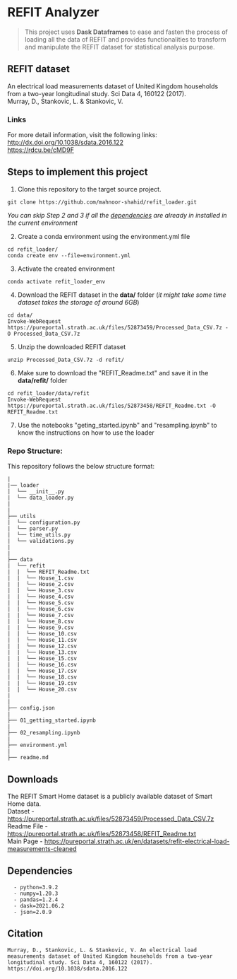 # REFIT Analyzer
> This project uses **Dask Dataframes** to ease and fasten the process of loading all the data of REFIT and provides functionalities to transform and manipulate the REFIT dataset for statistical analysis purpose.


## REFIT dataset
An electrical load measurements dataset of United Kingdom households from a two-year longitudinal study. Sci Data 4, 160122 (2017). <br />
Murray, D., Stankovic, L. & Stankovic, V.  <br />


### Links
For more detail information, visit the following links: <br />
http://dx.doi.org/10.1038/sdata.2016.122 <br />
https://rdcu.be/cMD9F <br />


## Steps to implement this project
1) Clone this repository to the target source project.
```
git clone https://github.com/mahnoor-shahid/refit_loader.git
```
*You can skip Step 2 and 3 if all the [dependencies](#dependencies) are already in installed in the current environment*

2) Create a conda environment using the environment.yml file <br/>
```
cd refit_loader/
conda create env --file=environment.yml
```

3) Activate the created environment
```
conda activate refit_loader_env
```

4) Download the REFIT dataset in the **data/** folder (*it might take some time dataset takes the storage of around 6GB*)
```
cd data/
Invoke-WebRequest https://pureportal.strath.ac.uk/files/52873459/Processed_Data_CSV.7z -O Processed_Data_CSV.7z
```
5) Unzip the downloaded REFIT dataset 
```
unzip Processed_Data_CSV.7z -d refit/
```
6) Make sure to download the "REFIT_Readme.txt" and save it in the **data/refit/** folder
```
cd refit_loader/data/refit
Invoke-WebRequest https://pureportal.strath.ac.uk/files/52873458/REFIT_Readme.txt -O REFIT_Readme.txt
```
7) Use the notebooks "geting_started.ipynb" and "resampling.ipynb" to know the instructions on how to use the loader


### Repo Structure:
This repository follows the below structure format:
```
|
|── loader
|  └── __init__.py
|  └── data_loader.py
|
|
├── utils
|  └── configuration.py
|  └── parser.py
|  └── time_utils.py
|  └── validations.py
|
|
├── data
|  └── refit
|  |  └── REFIT_Readme.txt
|  |  └── House_1.csv
|  |  └── House_2.csv
|  |  └── House_3.csv
|  |  └── House_4.csv
|  |  └── House_5.csv
|  |  └── House_6.csv
|  |  └── House_7.csv
|  |  └── House_8.csv
|  |  └── House_9.csv
|  |  └── House_10.csv
|  |  └── House_11.csv
|  |  └── House_12.csv
|  |  └── House_13.csv
|  |  └── House_15.csv
|  |  └── House_16.csv
|  |  └── House_17.csv
|  |  └── House_18.csv
|  |  └── House_19.csv
|  |  └── House_20.csv
|
|
├── config.json
|
├── 01_getting_started.ipynb
|
├── 02_resampling.ipynb
|
├── environment.yml
|
├── readme.md
```



## Downloads
The REFIT Smart Home dataset is a publicly available dataset of Smart Home data. <br />
Dataset - https://pureportal.strath.ac.uk/files/52873459/Processed_Data_CSV.7z <br />
Readme File - https://pureportal.strath.ac.uk/files/52873458/REFIT_Readme.txt <br />
Main Page - https://pureportal.strath.ac.uk/en/datasets/refit-electrical-load-measurements-cleaned


## Dependencies
```
  - python=3.9.2
  - numpy=1.20.3
  - pandas=1.2.4
  - dask=2021.06.2
  - json=2.0.9
```

## Citation
```
Murray, D., Stankovic, L. & Stankovic, V. An electrical load measurements dataset of United Kingdom households from a two-year longitudinal study. Sci Data 4, 160122 (2017). https://doi.org/10.1038/sdata.2016.122
```

